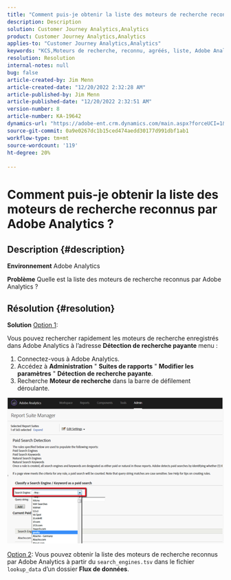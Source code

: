 ```yaml
---
title: "Comment puis-je obtenir la liste des moteurs de recherche reconnus par Adobe Analytics ?"
description: Description
solution: Customer Journey Analytics,Analytics
product: Customer Journey Analytics,Analytics
applies-to: "Customer Journey Analytics,Analytics"
keywords: "KCS,Moteurs de recherche, reconnu, agréés, liste, Adobe Analytics"
resolution: Resolution
internal-notes: null
bug: false
article-created-by: Jim Menn
article-created-date: "12/20/2022 2:32:28 AM"
article-published-by: Jim Menn
article-published-date: "12/20/2022 2:32:51 AM"
version-number: 8
article-number: KA-19642
dynamics-url: "https://adobe-ent.crm.dynamics.com/main.aspx?forceUCI=1&pagetype=entityrecord&etn=knowledgearticle&id=d9a38787-0e80-ed11-81ac-6045bd006704"
source-git-commit: 0a9e0267dc1b15ced474aedd30177d991dbf1ab1
workflow-type: tm+mt
source-wordcount: '119'
ht-degree: 20%

---
```


# Comment puis-je obtenir la liste des moteurs de recherche reconnus par Adobe Analytics ?

## Description {#description}


<b>Environnement</b>
Adobe Analytics

<b>Problème</b>
Quelle est la liste des moteurs de recherche reconnus par Adobe Analytics ?


## Résolution {#resolution}


<b>Solution</b>
<u>Option 1</u>:

Vous pouvez rechercher rapidement les moteurs de recherche enregistrés dans Adobe Analytics à l’adresse <b>Détection de recherche payante</b> menu :

1. Connectez-vous à Adobe Analytics.
2. Accédez à <b>Administration</b> &quot; <b>Suites de rapports</b> &quot; <b>Modifier les paramètres</b> &quot; <b>Détection de recherche payante</b>.
3. Recherche <b>Moteur de recherche</b> dans la barre de défilement déroulante.


![](assets/d35acf7a-a0e7-ec11-bb3c-000d3a3bd25c.png)

<u>Option 2</u>: Vous pouvez obtenir la liste des moteurs de recherche reconnus par Adobe Analytics à partir du `search_engines.tsv` dans le fichier `lookup_data` d’un dossier <b>Flux de données</b>.
